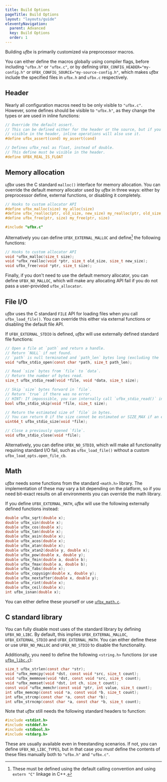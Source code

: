 ```yaml
---
title: Build Options
pageTitle: Build Options
layout: "layouts/guide"
eleventyNavigation:
  parent: Advanced
  key: Build Options
  order: 1
---
```


Building *ufbx* is primarily customized via preprocessor macros.

You can either define the macros globally using compiler flags, before including `"ufbx.h"` or `"ufbx.c"`,
or by defining `UFBX_CONFIG_HEADER="my-config.h"` or `UFBX_CONFIG_SOURCE="my-source-config.h"`,
which makes *ufbx* include the specified files in `ufbx.h` and `ufbx.c` respectively.

## Header

Nearly all configuration macros need to be only visible to `"ufbx.c"`.
However, some defines should be visible to `"ufbx.h"`, as they change the types or are used in inline functions:

```c
// Override the default assert.
// This can be defined either for the header or the source, but if you define it
// visible in the header, inline operations will also use it.
#define ufbx_assert(cond) my_assert(cond)

// Defines ufbx_real as float, instead of double.
// This define must be visible in the header.
#define UFBX_REAL_IS_FLOAT
```

## Memory allocation

*ufbx* uses the C standard `malloc()` interface for memory allocation.
You can override the default memory allocator used by *ufbx* in three ways:
either by preprocessor define, external functions, or disabling it completely.

```c
// Hooks to custom allocator API
#define ufbx_malloc(size) my_alloc(size)
#define ufbx_realloc(ptr, old_size, new_size) my_realloc(ptr, old_size, new_size)
#define ufbx_free(ptr, size) my_free(ptr, size)

#include "ufbx.c"
```

Alternatively you can define `UFBX_EXTERNAL_MALLOC` and define[^1] the following functions:

```c
// Hooks to custom allocator API
void *ufbx_malloc(size_t size);
void *ufbx_realloc(void *ptr, size_t old_size, size_t new_size);
void ufbx_free(void *ptr, size_t size);
```

Finally, if you don't need to use the default memory allocator,
you can define `UFBX_NO_MALLOC`, which will make any allocating API fail if you do not pass a user-provided `ufbx_allocator`.

## File I/O

*ufbx* uses the C standard `FILE` API for loading files when you call `ufbx_load_file()`.
You can override this either via external functions or disabling the default file API.

If `UFBX_EXTERNAL_STDIO` is defined, *ufbx* will use externally defined standard file functions:

```c
// Open a file at `path` and return a handle.
// Return `NULL` if not found.
// `path` is null terminated and `path_len` bytes long (excluding the '\0')
void *ufbx_stdio_open(const char *path, size_t path_len);

// Read `size` bytes from `file` to `data`.
// Return the number of bytes read.
size_t ufbx_stdio_read(void *file, void *data, size_t size);

// Skip `size` bytes forward in `file`.
// Return `true` if there was no error.
// HINT: If imposssible, you can internally call `ufbx_stdio_read()` into a dummy buffer.
bool ufbx_stdio_skip(void *file, size_t size);

// Return the estimated size of `file` in bytes.
// You can return 0 if the size cannot be estimated or SIZE_MAX if an error occurred.
uint64_t ufbx_stdio_size(void *file);

// Close a previously opened `file`.
void ufbx_stdio_close(void *file);
```

Alternatively, you can define `UFBX_NO_STDIO`, which will make all functionality requiring standard I/O fail,
such as `ufbx_load_file()` without a custom `ufbx_load_opts.open_file_cb`.

## Math

*ufbx* needs some functions from the standard `<math.h>` library.
The implementation of these may vary a bit depending on the platform,
so if you need bit-exact results on all environments you can override the math library.

If you define `UFBX_EXTERNAL_MATH`, *ufbx* will use the following externally defined functions instead:

```c
double ufbx_sqrt(double x);
double ufbx_sin(double x);
double ufbx_cos(double x);
double ufbx_tan(double x);
double ufbx_asin(double x);
double ufbx_acos(double x);
double ufbx_atan(double x);
double ufbx_atan2(double y, double x);
double ufbx_pow(double x, double y);
double ufbx_fmin(double a, double b);
double ufbx_fmax(double a, double b);
double ufbx_fabs(double x);
double ufbx_copysign(double x, double y);
double ufbx_nextafter(double x, double y);
double ufbx_rint(double x);
double ufbx_ceil(double x);
int ufbx_isnan(double x);
```

You can either define these yourself or use [`ufbx_math.c`](https://github.com/ufbx/ufbx/blob/master/extra/ufbx_math.c).

## C standard library

You can fully disable most uses of the standard library by defining `UFBX_NO_LIBC`.
By default, this implies `UFBX_EXTERNAL_MALLOC`, `UFBX_EXTERNAL_STDIO` and `UFBX_EXTERNAL_MATH`.
You can either define these or use `UFBX_NO_MALLOC` and `UFBX_NO_STDIO` to disable the functionality.

Additionally, you need to define the following `<string.h>` functions (or use [`ufbx_libc.c`](https://github.com/ufbx/ufbx/blob/master/extra/ufbx_libc.c)):

```c
size_t ufbx_strlen(const char *str);
void *ufbx_memcpy(void *dst, const void *src, size_t count);
void *ufbx_memmove(void *dst, const void *src, size_t count);
void *ufbx_memset(void *dst, int ch, size_t count);
const void *ufbx_memchr(const void *ptr, int value, size_t count);
int ufbx_memcmp(const void *a, const void *b, size_t count);
int ufbx_strcmp(const char *a, const char *b);
int ufbx_strncmp(const char *a, const char *b, size_t count);
```

Note that *ufbx* still needs the following standard headers to function:

```c
#include <stdint.h>
#include <stddef.h>
#include <stdbool.h>
#include <stdarg.h>
```

These are usually available even in freestanding scenarios.
If not, you can define `UFBX_NO_LIBC_TYPES`,
but in that case you _must_ define the contents of these files manually both to `"ufbx.h"` and `"ufbx.c"`.

[^1]: These must be defined using the default calling convention and using `extern "C"` linkage in C++.
